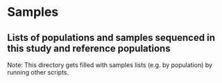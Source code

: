 # Samples
## Lists of populations and samples sequenced in this study and reference populations
Note: This directory gets filled with samples lists (e.g. by population) by running other scripts.
